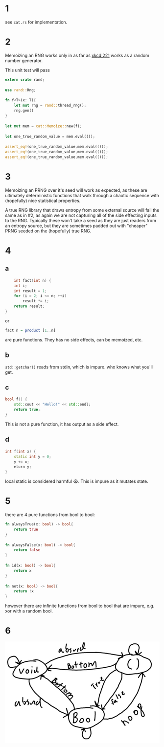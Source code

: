 # 1
see `cat.rs` for implementation.

# 2
Memoizing an RNG works only in as far as [xkcd 221](https://xkcd.com/221/) works as a random number generator.

This unit test will pass
```rust
extern crate rand;

use rand::Rng;

fn f<T>(x: T){
	let mut rng = rand::thread_rng();
	rng.gen()
}

let mut mem = cat::Memoize::new(f);

let one_true_random_value = mem.eval(());

assert_eq!(one_true_random_value,mem.eval(()));
assert_eq!(one_true_random_value,mem.eval(()));
assert_eq!(one_true_random_value,mem.eval(()));
```

# 3
Memoizing an PRNG over it's seed will work as expected, as these are ultimately deterministic functions that walk through a chaotic sequence with (hopefully) nice statistical properties.

A true RNG library that draws entropy from some external source will fail the same as in #2, as again we are not capturing all of the side effecting inputs to the RNG. Typically these won't take a seed as they are just readers from an entropy source, but they are sometimes padded out with "cheaper" PRNG seeded on the (hopefully) true RNG.

# 4
## a
```c
	int fact(int n) {
	int i;
	int result = 1;
	for (i = 2; i <= n; ++i)
		result *= i;
	return result;
}
```
or 
```haskell
fact n = product [1..n]
```
are pure functions. They has no side effects, can be memoized, etc.


## b
`std::getchar()` reads from stdin, which is impure. who knows what you'll get.

## c
```c++
bool f() {
	std::cout << "Hello!" << std::endl;
	return true;
}
```
This is not a pure function, it has output as a side effect.

## d
```c++
int f(int x) {
	static int y = 0;
	y += x;
	eturn y;
}
```
local static is considered harmful 😭.
This is impure as it mutates state.

# 5
there are 4 pure functions from bool to bool:
```rust
fn alwaysTrue(x: bool) -> bool{
	return true
}

fn alwaysFalse(x: bool) -> bool{
	return false
}

fn id(x: bool) -> bool{
	return x
}

fn not(x: bool) -> bool{
	return !x
}

```

however there are infinite functions from bool to bool that are impure, e.g. xor with a random bool.

# 6

![chapter 2 problem 6](chapter_2/ch2_6.png)